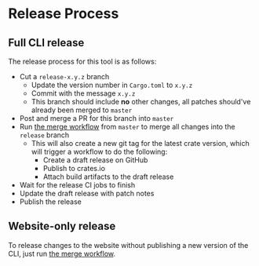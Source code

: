 # Release Process

## Full CLI release

The release process for this tool is as follows:

- Cut a `release-x.y.z` branch
  - Update the version number in `Cargo.toml` to `x.y.z`
  - Commit with the message `x.y.z`
  - This branch should include **no** other changes, all patches should've already been merged to `master`
- Post and merge a PR for this branch into `master`
- Run [the merge workflow](https://github.com/LucasPickering/osrs-cli/actions/workflows/merge-release.yml) from `master` to merge all changes into the `release` branch
  - This will also create a new git tag for the latest crate version, which will trigger a workflow to do the following:
    - Create a draft release on GitHub
    - Publish to crates.io
    - Attach build artifacts to the draft release
- Wait for the release CI jobs to finish
- Update the draft release with patch notes
- Publish the release

## Website-only release

To release changes to the website without publishing a new version of the CLI, just run [the merge workflow](https://github.com/LucasPickering/osrs-cli/actions/workflows/merge-release.yml).
